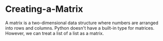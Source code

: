 # Creating-a-Matrix
A matrix is a two-dimensional data structure where numbers are arranged into rows and columns.
Python doesn't have a built-in type for matrices. However, we can treat a list of a list as a matrix.
